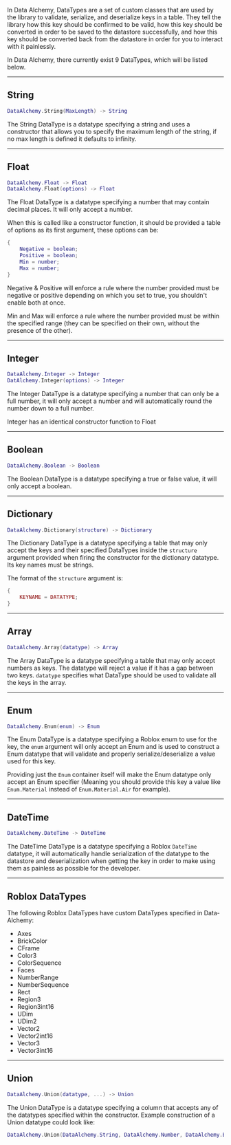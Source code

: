 In Data Alchemy, DataTypes are a set of custom classes that are used by the library to validate, serialize, and deserialize keys in a table. They tell the library how this key should be confirmed to be valid, how this key should be converted in order to be saved to the datastore successfully, and how this key should be converted back from the datastore in order for you to interact with it painlessly.

In Data Alchemy, there currently exist 9 DataTypes, which will be listed below.

---

## String

```lua
DataAlchemy.String(MaxLength) -> String
```

The String DataType is a datatype specifying a string and uses a constructor that allows you to specify the maximum length of the string, if no max length is defined it defaults to infinity.

---

## Float

```lua
DataAlchemy.Float -> Float
DataAlchemy.Float(options) -> Float
```

The Float DataType is a datatype specifying a number that may contain decimal places. It will only accept a number.

When this is called like a constructor function, it should be provided a table of options as its first argument, these options can be:

```lua
{
    Negative = boolean;
    Positive = boolean;
    Min = number;
    Max = number;
}
```

Negative & Positive will enforce a rule where the number provided must be negative or positive depending on which you set to true, you shouldn't enable both at once.

Min and Max will enforce a rule where the number provided must be within the specified range (they can be specified on their own, without the presence of the other).

---

## Integer

```lua
DataAlchemy.Integer -> Integer
DatAlchemy.Integer(options) -> Integer
```

The Integer DataType is a datatype specifying a number that can only be a full number, it will only accept a number and will automatically round the number down to a full number.

Integer has an identical constructor function to Float

---

## Boolean

```lua
DataAlchemy.Boolean -> Boolean
```

The Boolean DataType is a datatype specifying a true or false value, it will only accept a boolean.

---

## Dictionary

```lua
DataAlchemy.Dictionary(structure) -> Dictionary
```

The Dictionary DataType is a datatype specifying a table that may only accept the keys and their specified DataTypes inside the `structure` argument provided when firing the constructor for the dictionary datatype. Its key names must be strings.

The format of the `structure` argument is:

```lua
{
    KEYNAME = DATATYPE;
}
```

---

## Array

```lua
DataAlchemy.Array(datatype) -> Array
```

The Array DataType is a datatype specifying a table that may only accept numbers as keys. The datatype will reject a value if it has a gap between two keys. `datatype` specifies what DataType should be used to validate all the keys in the array.

---

## Enum

```lua
DataAlchemy.Enum(enum) -> Enum
```

The Enum DataType is a datatype specifying a Roblox enum to use for the key, the `enum` argument will only accept an Enum and is used to construct a Enum datatype that will validate and properly serialize/deserialize a value used for this key.

Providing just the `Enum` container itself will make the Enum datatype only accept an Enum specifier (Meaning you should provide this key a value like `Enum.Material` instead of `Enum.Material.Air` for example).

---

## DateTime

```lua
DataAlchemy.DateTime -> DateTime
```

The DateTime DataType is a datatype specifying a Roblox `DateTime` datatype, it will automatically handle serialization of the datatype to the datastore and deserialization when getting the key in order to make using them as painless as possible for the developer.

---

## Roblox DataTypes

The following Roblox DataTypes have custom DataTypes specified in Data-Alchemy:

* Axes
* BrickColor
* CFrame
* Color3
* ColorSequence
* Faces
* NumberRange
* NumberSequence
* Rect
* Region3
* Region3int16
* UDim
* UDim2
* Vector2
* Vector2int16
* Vector3
* Vector3int16

---

## Union

```lua
DataAlchemy.Union(datatype, ...) -> Union
```

The Union DataType is a datatype specifying a column that accepts any of the datatypes specified within the constructor. Example construction of a Union datatype could look like:

```lua
DataAlchemy.Union(DataAlchemy.String, DataAlchemy.Number, DataAlchemy.Boolean)
```